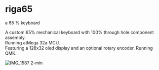 # riga65
a 65 % keyboard

A custom 65% mechanical keyboard with 100% through hole component assembly.  
Running atMega 32a MCU.  
Featuring a 128x32 oled display and an optional rotary encoder. Running QMK.  

![IMG_1587 2-min](https://user-images.githubusercontent.com/64965263/153472693-2f692c5e-878f-4604-88cc-927139cf469b.png)
